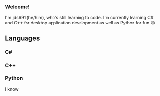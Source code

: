### Welcome! 

I'm jds691 (he/him), who's still learning to code. I'm currently learning C# and C++ for desktop application development as well as Python for fun 😄

## Languages

### C#


### C++

### Python
I know 

<!--
**jds691/jds691** is a ✨ _special_ ✨ repository because its `README.md` (this file) appears on your GitHub profile.

Here are some ideas to get you started:

- 🔭 I’m currently working on ...
- 🌱 I’m currently learning ...
- 👯 I’m looking to collaborate on ...
- 🤔 I’m looking for help with ...
- 💬 Ask me about ...
- 📫 How to reach me: ...
- 😄 Pronouns: ...
- ⚡ Fun fact: ...
-->
